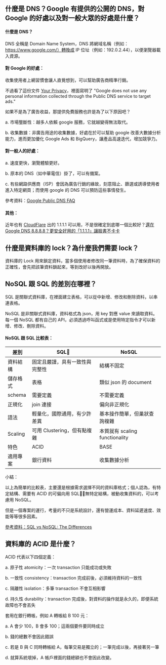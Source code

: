 ## 什麼是 DNS？Google 有提供的公開的 DNS，對 Google 的好處以及對一般大眾的好處是什麼？

#### 什麼是 DNS？

DNS 全稱是 Domain Name System，DNS 將網域名稱（例如：https://www.google.com/）轉換成 IP 位址（例如：192.0.2.44），以便瀏覽器載入資源。

#### 對 Google 的好處：

收集使用者上網習慣會讓人直覺想到，可以幫助廣告商精準行銷。

不過看了這份文件 [Your Privacy](https://developers.google.com/speed/public-dns/privacy)，裡面寫明了 "Google does not use any personal information collected through the Public DNS service to target ads."

如果不是為了廣告收益，那提供免費服務也許是為了以下原因吧？

a. 市場壟斷性：越多人依賴 google 服務，它就越變得無法取代。

b. 收集數據：非廣告用途的收集數據，好處在於可以幫助 google 改善大數據分析能力，進而更加優化 Google Ads 和 BigQuery，讓產品高速迭代，增加競爭力。

#### 對一般人的好處：

a. 速度更快，瀏覽體驗更好。

b. 原本的 DNS（如中華電信）掛了，可以有備案。

c. 有些網路供應商（ISP）會因為廣告行銷的緣故，刻意阻止、篩選或誘導使用者進入特定網頁；而使用 google 的 DNS 可以預防這些事情發生。

參考資料：[Google Public DNS FAQ](https://developers.google.com/speed/public-dns/faq#filter)

#### 其他：
近年也有 [CloudFlare](https://1.1.1.1/) 出的 1.1.1.1 可以用，不是很確定到底哪一個比較好？[還在 Google DNS 8.8.8.8？更安全好用的「1.1.1.1」讓臉書不卡卡](https://www.vedfolnir.com/world-best-dns-1111-rather-than-8888-and-hinet-dns-29245.html)

## 什麼是資料庫的 lock？為什麼我們需要 lock？

資料庫的 Lock 用來鎖定資料，當多個使用者修改同一筆資料時，為了確保資料的正確性，會先把該筆資料鎖起來，等到改好以後再開放。

## NoSQL 跟 SQL 的差別在哪裡？

SQL 是關聯式資料庫，在裡面建立表格，可以從中新增、修改和刪除資料，以串連表格。

NoSQL 是非關聯式資料庫，資料格式為 json，用 key 對應 value 來讀取資料。每一個 NoSQL 都有自己的 API，必須透過呼叫函式或是使用特定指令才可以新增、修改、刪除資料。

#### NoSQL 跟 SQL 比較表：

| 差別     | SQL                            | NoSQL                          |
|----------|--------------------------------|--------------------------------|
| 資料結構 | 固定且嚴謹，具有一致性與完整性 | 結構不固定                     |
| 儲存格式 | 表格                           | 類似 json 的 document          |
| schema   | 需要定義                       | 不需要定義                     |
| 正規化   | join 連接                      | 偏向非正規化                   |
| 語法     | 輕量化，國際通用，有少許差異   | 基本操作簡單，但巢狀查詢複雜   |
| Scaling  | 可用 Clustering，但有點複雜    | 本質就有 scaling functionality |
| 特色     | ACID                           | BASE                           |
| 適用專案 | 銀行資料                       | 收集數據分析                   |

小結：

以上為簡單的比較表，主要還是根據需求選擇不同的資料庫格式；個人認為，有特定結構、需要有 ACID 的可偏向用 SQL；無特定結構，被動收集資料的，可以考慮用 NoSQL。

但是一個專案的運行，考量的不只是系統設計，還有營運成本、資料延遲速度、效能等等很多因素。

[參考資料：SQL vs NoSQL: The Differences](https://www.kshuang.xyz/doku.php/database:sql_vs_nosql)

## 資料庫的 ACID 是什麼？

ACID 代表以下四個定義：

a. 原子性 atomicity：一次 transaction 只能成功或失敗

b. 一致性 consistency：transaction 完成前後，必須維持資料的一致性

c. 隔離性 isolation：多筆 transaction 不會互相影響

d. 持久性 durability：transaction 完成後，對資料的操作就是永久的，即便系統故障也不會丟失

套用在銀行轉帳，例如 A 轉帳給 B 100 元：

a. A 會少 100，B 會多 100；這兩個要件要同時成立

b. 錢的總數不會因此錯誤

c. 若是 B 與 C 同時轉帳給 A，每筆交易是獨立的；一筆完成以後，再接著另一筆

d. 就算系統壞掉，A 帳戶裡面的錢總額也不會因此改變。
